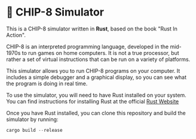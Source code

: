 # 💾 CHIP-8 Simulator
This is a CHIP-8 simulator written in **Rust**, based on the book "Rust In Action".

CHIP-8 is an interpreted programming language, developed in the mid-1970s to run games on home computers. It is not a true processor, but rather a set of virtual instructions that can be run on a variety of platforms.

This simulator allows you to run CHIP-8 programs on your computer. It includes a simple debugger and a graphical display, so you can see what the program is doing in real time.

To use the simulator, you will need to have Rust installed on your system. You can find instructions for installing Rust at the official [Rust Website](https://www.rust-lang.org/)

Once you have Rust installed, you can clone this repository and build the simulator by running:

```rust
cargo build --release
```
